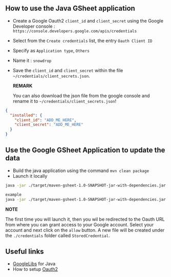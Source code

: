 ## How to use the Java GSheet application

- Create a Google Oauth2 `client_id` and `client_secret` using the Google Developer console : `https://console.developers.google.com/apis/credentials`
- Select from the `Create credentials` list, the entry `Oauth Client ID`
- Specify as `Application type`, `Others`
- Name it : `snowdrop`
- Save the `client_id` and `client_secret` within the file `~/credentials/client_secrets.json`.

  **REMARK**
  
  You can also download the json file from the google console and rename it
  to `~/credentials/client_secrets.json`!
```json
{
  "installed": {
    "client_id": "ADD_ME_HERE",
    "client_secret": "ADD_ME_HERE"
  }
}
```

## Use the Google GSheet Application to update the data

- Build the java application using the command `mvn clean package`
- Launch it locally
```bash
java -jar ./target/maven-gsheet-1.0-SNAPSHOT-jar-with-dependencies.jar SHEET_ID

example
java -jar ./target/maven-gsheet-1.0-SNAPSHOT-jar-with-dependencies.jar 1YcNuI_lzruhhS4P1mIGnklSnLqfVK6SWQu1BRTP8jY4
```  
**NOTE**

The first time you will launch it, then you wil be redirected to the Oauth URL from where you can grant access
to your Google account.
Select your account and next click on the `allow` button. A new file will be created under the `./credentials` folder called
`StoredCredential`.

 
## Useful links

- [GoogleLibs](https://developers.google.com/api-client-library/java/google-api-java-client/setup) for Java
- How to setup [Oauth2](https://developers.google.com/api-client-library/java/google-api-java-client/oauth2)